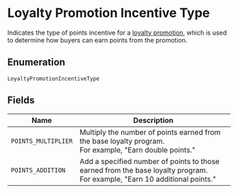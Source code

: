 <!-- Optimized: 2025-10-06 -->
<!-- RPM: 1.6.2.1.1.6.2.1_loyalty-promotion-incentive-type_20251006 -->
<!-- Session: E2E RPM DNA Application -->
<!-- AOM: RND (Reggie & Dro) -->
<!-- COI: TECHNOLOGY -->
<!-- RPM: HIGH -->
<!-- ACTION: BUILD -->

# Loyalty Promotion Incentive Type

Indicates the type of points incentive for a [loyalty promotion](../../doc/models/loyalty-promotion.md),
which is used to determine how buyers can earn points from the promotion.

## Enumeration

`LoyaltyPromotionIncentiveType`

## Fields

| Name | Description |
|  --- | --- |
| `POINTS_MULTIPLIER` | Multiply the number of points earned from the base loyalty program.<br>For example, "Earn double points." |
| `POINTS_ADDITION` | Add a specified number of points to those earned from the base loyalty program.<br>For example, "Earn 10 additional points." |
